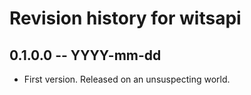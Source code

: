# Revision history for witsapi

## 0.1.0.0  -- YYYY-mm-dd

* First version. Released on an unsuspecting world.

